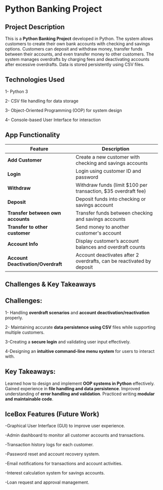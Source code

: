 # Python Banking Project

## Project Description 
This is a **Python Banking Project** developed in Python. The system allows customers to create their own bank accounts with checking and savings options. Customers can deposit and withdraw money, transfer funds between their accounts, and even transfer money to other customers. The system manages overdrafts by charging fees and deactivating accounts after excessive overdrafts. Data is stored persistently using CSV files. 


## Technologies Used 
1- Python 3

2- CSV file handling for data storage 

3- Object-Oriented Programming (OOP) for system design 

4- Console-based User Interface for interaction  

## App Functionality 
| Feature                                    | Description                                         |
|--------------------------------------------|-----------------------------------------------------|
| **Add Customer**                           | Create a new customer with checking and savings accounts |
| **Login**                                  | Login using customer ID and password                |
| **Withdraw**                               | Withdraw funds (limit $100 per transaction, $35 overdraft fee) |
| **Deposit**                                | Deposit funds into checking or savings account    |
| **Transfer between own accounts**          | Transfer funds between checking and savings accounts |
| **Transfer to other customer**             | Send money to another customer's account          |
| **Account Info**                           | Display customer’s account balances and overdraft counts |
| **Account Deactivation/Overdraft**         | Account deactivates after 2 overdrafts, can be reactivated by deposit |

## Challenges & Key Takeaways 

## Challenges: 
1- Handling **overdraft scenarios** and **account deactivation/reactivation** properly. 

2- Maintaining accurate **data persistence using CSV** files while supporting multiple customers. 

3-Creating a **secure login** and validating user input effectively. 

4-Designing an **intuitive command-line menu system** for users to interact with. 

## Key Takeaways: 
Learned how to design and implement **OOP systems in Python** effectively. 
Gained experience in **file handling and data persistence**. 
Improved understanding of **error handling and validation**. 
Practiced writing **modular and maintainable code**. 

## IceBox Features (Future Work) 
-Graphical User Interface (GUI) to improve user experience. 

-Admin dashboard to monitor all customer accounts and transactions.

-Transaction history logs for each customer. 

-Password reset and account recovery system. 

-Email notifications for transactions and account activities. 

-Interest calculation system for savings accounts. 

-Loan request and approval management.